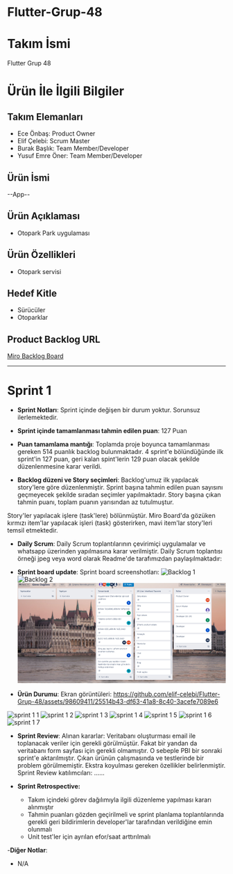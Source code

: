 # Flutter-Grup-48

# **Takım İsmi**

Flutter Grup 48

# Ürün İle İlgili Bilgiler

## Takım Elemanları

- Ece Önbaş: Product Owner
- Elif Çelebi: Scrum Master
- Burak Başlık: Team Member/Developer
- Yusuf Emre Öner: Team Member/Developer

## Ürün İsmi

--App--

## Ürün Açıklaması

- Otopark Park uygulaması

## Ürün Özellikleri

- Otopark servisi 

## Hedef Kitle

- Sürücüler
- Otoparklar

## Product Backlog URL

[Miro Backlog Board](https://miro.com/app/board/uXjVOSSCpsI=/)

---

# Sprint 1

- **Sprint Notları**: Sprint içinde değişen bir durum yoktur. Sorunsuz ilerlemektedir. 

- **Sprint içinde tamamlanması tahmin edilen puan**: 127 Puan

- **Puan tamamlama mantığı**: Toplamda proje boyunca tamamlanması gereken 514 puanlık backlog bulunmaktadır. 4 sprint'e bölündüğünde ilk sprint'in 127 puan, geri kalan spint'lerin 129 puan olacak şekilde düzenlenmesine karar verildi.

- **Backlog düzeni ve Story seçimleri**: Backlog'umuz ilk yapılacak story'lere göre düzenlenmiştir. Sprint başına tahmin edilen puan sayısını geçmeyecek şekilde sıradan seçimler yapılmaktadır. Story başına çıkan tahmin puanı, toplam puanın yarısından az tutulmuştur. 

Story'ler yapılacak işlere (task'lere) bölünmüştür. Miro Board'da gözüken kırmızı item'lar yapılacak işleri (task) gösterirken, mavi item'lar story'leri temsil etmektedir.

- **Daily Scrum**: Daily Scrum toplantılarının çevirimiçi uygulamalar ve whatsapp üzerinden yapılmasına karar verilmiştir. Daily Scrum toplantısı örneği jpeg veya word olarak Readme'de tarafımızdan paylaşılmaktadır: 

- **Sprint board update**: Sprint board screenshotları: 
![Backlog 1](https://raw.githubusercontent.com/OyunveUygulamaAkademisi/BootcampScrumTemplate/main/ProjectManagement/Sprint1Documents/backlog1.png) 
![Backlog 2](https://raw.githubusercontent.com/OyunveUygulamaAkademisi/BootcampScrumTemplate/main/ProjectManagement/Sprint1Documents/backlog2.png) 
![Backlog 3](https://raw.githubusercontent.com/OyunveUygulamaAkademisi/BootcampScrumTemplate/main/ProjectManagement/Sprint1Documents/backlog3.png)

- **Ürün Durumu**: Ekran görüntüleri:
https://github.com/elif-celebi/Flutter-Grup-48/assets/98609411/25514b43-df63-41a8-8c40-3acefe7089e6


![sprint 1 1](https://github.com/elif-celebi/Flutter-Grup-48/assets/98609411/50313df3-3425-44ad-be65-79234b57191a)
![sprint 1 2](https://github.com/elif-celebi/Flutter-Grup-48/assets/98609411/4ac292da-83e2-423f-9ac4-41a9cdda8b7f)
![sprint 1 3](https://github.com/elif-celebi/Flutter-Grup-48/assets/98609411/d6fdd4d4-286f-4b06-abd4-3244e3dd20b9)
![sprint 1 4](https://github.com/elif-celebi/Flutter-Grup-48/assets/98609411/f87607c9-65c8-4d6d-aa49-a6ce737d0cb5)
![sprint 1 5](https://github.com/elif-celebi/Flutter-Grup-48/assets/98609411/eb5a7f5d-8769-44d1-8173-a4b8b3ec4505)
![sprint 1 6](https://github.com/elif-celebi/Flutter-Grup-48/assets/98609411/3989527d-a3bf-42a1-a522-0937bb0eeaaa)
![sprint 1 7](https://github.com/elif-celebi/Flutter-Grup-48/assets/98609411/6fade2a1-dccb-41bc-b9ed-a37b73c269dd)


- **Sprint Review**: 
Alınan kararlar: Veritabanı oluşturması email ile toplanacak veriler için gerekli görülmüştür. Fakat bir yandan da veritabanı form sayfası için gerekli olmamıştır. O sebeple PBI bir sonraki sprint'e aktarılmıştır. Çıkan ürünün çalışmasında ve testlerinde bir problem görülmemiştir. Ekstra koyulması gereken özellikler belirlenmiştir. Sprint Review katılımcıları: ......

- **Sprint Retrospective:**
  - Takım içindeki görev dağılımıyla ilgili düzenleme yapılması kararı alınmıştır
  - Tahmin puanları gözden geçirilmeli ve sprint planlama toplantılarında gerekli geri bildirimlerin developer'lar tarafından verildiğine emin olunmalı
  - Unit test'ler için ayrılan efor/saat arttırılmalı 

-**Diğer Notlar**:
- N/A
